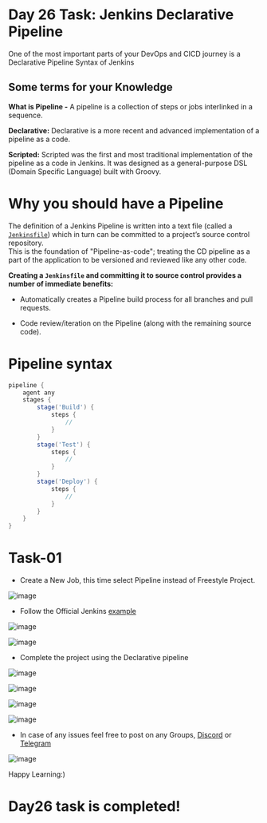 # Day 26 Task: Jenkins Declarative Pipeline

  
One of the most important parts of your DevOps and CICD journey is a Declarative Pipeline Syntax of Jenkins
  

## Some terms for your Knowledge

**What is Pipeline -** A pipeline is a collection of steps or jobs interlinked in a sequence.

**Declarative:** Declarative is a more recent and advanced implementation of a pipeline as a code.

**Scripted:** Scripted was the first and most traditional implementation of the pipeline as a code in Jenkins. It was designed as a general-purpose DSL (Domain Specific Language) built with Groovy.

# Why you should have a Pipeline

The definition of a Jenkins Pipeline is written into a text file (called a  [`Jenkinsfile`](https://www.jenkins.io/doc/book/pipeline/jenkinsfile)) which in turn can be committed to a project’s source control repository.  
This is the foundation of "Pipeline-as-code"; treating the CD pipeline as a part of the application to be versioned and reviewed like any other code.

**Creating a  `Jenkinsfile`  and committing it to source control provides a number of immediate benefits:**

-   Automatically creates a Pipeline build process for all branches and pull requests.
    
-   Code review/iteration on the Pipeline (along with the remaining source code).


# Pipeline syntax

````groovy
pipeline {
    agent any 
    stages {
        stage('Build') { 
            steps {
                // 
            }
        }
        stage('Test') { 
            steps {
                // 
            }
        }
        stage('Deploy') { 
            steps {
                // 
            }
        }
    }
}
````

  
# Task-01

- Create a New Job, this time select Pipeline instead of Freestyle Project.

![image](https://user-images.githubusercontent.com/117350787/235579649-fae9b350-3344-475b-9ced-185aa7785e8c.png)

- Follow the Official Jenkins [example](https://www.jenkins.io/doc/pipeline/tour/hello-world/)

![image](https://user-images.githubusercontent.com/117350787/235579885-ec8aa6c5-d71c-4422-84be-c6f4692d80ba.png)

![image](https://user-images.githubusercontent.com/117350787/235580064-26b8bdbc-468a-4cea-b771-ffdc087a9e35.png)

- Complete the project using the Declarative pipeline

![image](https://user-images.githubusercontent.com/117350787/235580148-5ab4a7e2-f200-4a32-9925-b1b9301f3caf.png)

![image](https://user-images.githubusercontent.com/117350787/235580291-6be62984-ad1b-4868-8f19-f90939891f8b.png)

![image](https://user-images.githubusercontent.com/117350787/235580396-5710bf4d-a95a-4fdd-a144-f92b35c77ebb.png)

![image](https://user-images.githubusercontent.com/117350787/235580541-2c468ff1-b2e7-4609-9193-c7ddb4252494.png)

- In case of any issues feel free to post on any Groups, [Discord](https://discord.gg/Q6ntmMtH) or [Telegram](https://t.me/trainwithshubham)

![image](https://user-images.githubusercontent.com/117350787/235580727-0072bf5d-ff43-44dc-a774-52b046f518e2.png)

Happy Learning:)

# Day26 task is completed!
